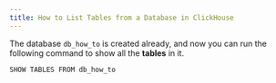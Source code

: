 ```yaml
---
title: How to List Tables from a Database in ClickHouse
---
```


The database `db_how_to` is created already, and now you can run the following command to show all the **tables** in it.

```bash
SHOW TABLES FROM db_how_to
```